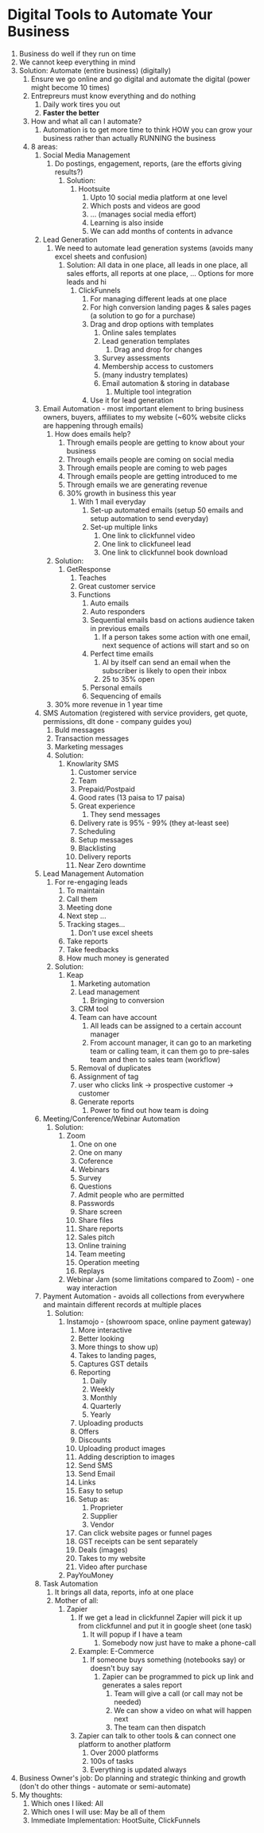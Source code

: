 # Digital Tools to Automate Your Business #
1. Business do well if they run on time
2. We cannot keep everything in mind
3. Solution: Automate (entire business) (digitally)
	1. Ensure we go online and go digital and automate the digital (power might become 10 times)
	2. Entrepreurs must know everything and do nothing
		1. Daily work tires you out
		2. **Faster the better**
	3. How and what all can I automate?
		1. Automation is to get more time to think HOW you can grow your business rather than actually RUNNING the business
	4. 8 areas:
		1. Social Media Management
			1. Do postings, engagement, reports, (are the efforts giving results?)
				1. Solution: 
					1. Hootsuite
						1. Upto 10 social media platform at one level
						2. Which posts and videos are good
						3. ... (manages social media effort)
						4. Learning is also inside
						5. We can add months of contents in advance
		2. Lead Generation
			1. We need to automate lead generation systems (avoids many excel sheets and confusion)
				1. Solution: All data in one place, all leads in one place, all sales efforts, all reports at one place, ... Options for more leads and hi
					1. ClickFunnels
						1. For managing different leads at one place
						2. For high conversion landing pages & sales pages (a solution to go for a purchase)
						3. Drag and drop options with templates
							1. Online sales templates
							2. Lead generation templates
								1. Drag and drop for changes
							3. Survey assessments
							4. Membership access to customers
							5. (many industry templates)
							6. Email automation & storing in database
								1. Multiple tool integration
						4. Use it for lead generation
		3. Email Automation - most important element to bring business owners, buyers, affiliates to my website (~60% website clicks are happening through emails)
			1. How does emails help?
				1. Through emails people are getting to know about your business
				2. Through emails people are coming on social media
				3. Through emails people are coming to web pages
				4. Through emails people are getting introduced to me
				5. Through emails we are generating revenue
				6. 30% growth in business this year
					1. With 1 mail everyday
						1. Set-up automated emails (setup 50 emails and setup automation to send everyday)
						2. Set-up multiple links
							1. One link to clickfunnel video
							2. One link to clickfuneel lead
							3. One link to clickfunnel book download
			2. Solution:
				1. GetResponse
					1. Teaches
					2. Great customer service
					3. Functions
						1. Auto emails
						2. Auto responders
						3. Sequential emails basd on actions audience taken in previous emails
							1. If a person takes some action with one email, next sequence of actions will start and so on
						4. Perfect time emails
							1. AI by itself can send an email when the subscriber is likely to open their inbox
							2. 25 to 35% open
						5. Personal emails
						6. Sequencing of emails
			3. 30% more revenue in 1 year time
		4. SMS Automation (registered with service providers, get quote, permissions, dlt done - company guides you)
			1. Buld messages
			2. Transaction messages
			3. Marketing messages
			4. Solution:
				1. Knowlarity SMS
					1. Customer service
					2. Team
					3. Prepaid/Postpaid
					4. Good rates (13 paisa to 17 paisa)
					5. Great experience
						1. They send messages
					6. Delivery rate is 95% - 99% (they at-least see)
					7. Scheduling
					8. Setup messages
					9. Blacklisting
					10. Delivery reports
					11. Near Zero downtime
		5. Lead Management Automation
			1. For re-engaging leads
				1. To maintain
				2. Call them
				3. Meeting done
				4. Next step ...
				5. Tracking stages...
					1. Don't use excel sheets
				6. Take reports
				7. Take feedbacks
				8. How much money is generated
			2. Solution:
				1. Keap
					1. Marketing automation
					2. Lead management
						1. Bringing to conversion
					3. CRM tool
					4. Team can have account
						1. All leads can be assigned to a certain account manager
						2. From account manager, it can go to an marketing team or calling team, it can them go to pre-sales team and then to sales team (workflow)
					5. Removal of duplicates
					6. Assignment of tag
					7. user who clicks link -> prospective customer -> customer
					8. Generate reports
						1. Power to find out how team is doing
		6. Meeting/Conference/Webinar Automation
			1. Solution:
				1. Zoom
					1. One on one
					2. One on many
					3. Coference
					4. Webinars
					5. Survey
					6. Questions
					7. Admit people who are permitted
					8. Passwords
					9. Share screen
					10. Share files
					11. Share reports
					12. Sales pitch
					13. Online training
					14. Team meeting
					15. Operation meeting
					16. Replays
				2. Webinar Jam (some limitations compared to Zoom) - one way interaction
		7. Payment Automation - avoids all collections from everywhere and maintain different records at multiple places
			1. Solution:
				1. Instamojo - (showroom space, online payment gateway)
					1. More interactive
					2. Better looking
					3. More things to show up)
					4. Takes to landing pages, 
					5. Captures GST details
					6. Reporting
						1. Daily
						2. Weekly
						3. Monthly
						4. Quarterly
						5. Yearly
					7. Uploading products
					8. Offers
					9. Discounts
					10. Uploading product images
					11. Adding description to images
					12. Send SMS
					13. Send Email
					14. Links
					15. Easy to setup
					16. Setup as:
						1. Proprieter
						2. Supplier
						3. Vendor
					17. Can click website pages or funnel pages
					18. GST receipts can be sent separately
					19. Deals (images)
					20. Takes to my website
					21. Video after purchase
				2. PayYouMoney
		8. Task Automation
			1. It brings all data, reports, info at one place
			2. Mother of all:
				1. Zapier
					1. If we get a lead in clickfunnel Zapier will pick it up from clickfunnel and put it in google sheet (one task)
						1. It will popup if I have a team
							1. Somebody now just have to make a phone-call
					2. Example: E-Commerce
						1. If someone buys something (notebooks say) or doesn't buy say
							1. Zapier can be programmed to pick up link and generates a sales report
								1. Team will give a call (or call may not be needed)
								2. We can show a video on what will happen next
								3. The team can then dispatch
					3. Zapier can talk to other tools & can connect one platform to another platform
						1. Over 2000 platforms
						2. 100s of tasks
						3. Everything is updated always
4. Business Owner's job: Do planning and strategic thinking and growth (don't do other things - automate or semi-automate)
5. My thoughts:
	1. Which ones I liked: All
	2. Which ones I will use: May be all of them
	3. Immediate Implementation: HootSuite, ClickFunnels